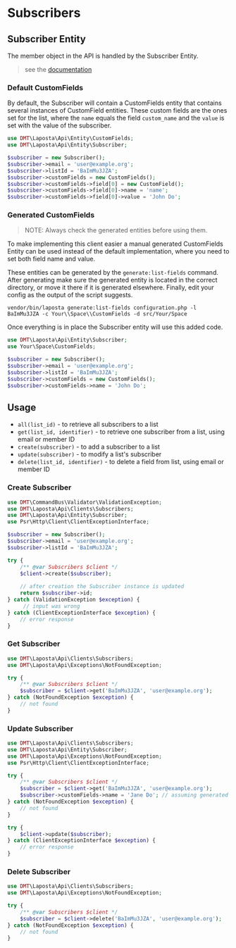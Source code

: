 # Subscribers


## Subscriber Entity

The member object in the API is handled by the Subscriber Entity.

> see the [documentation](https://api.laposta.nl/doc/index.en.php#members)

### Default CustomFields

By default, the Subscriber will contain a CustomFields entity that contains several instances of CustomField entities.
These custom fields are the ones set for the list, where the `name` equals the field `custom_name` and the `value` is
set with the value of the subscriber.

```php
use DMT\Laposta\Api\Entity\CustomFields;
use DMT\Laposta\Api\Entity\Subscriber;

$subscriber = new Subscriber();
$subscriber->email = 'user@example.org';
$subscriber->listId = 'BaImMu3JZA';
$subscriber->customFields = new CustomFields();
$subscriber->customFields->field[0] = new CustomField();
$subscriber->customFields->field[0]->name = 'name';
$subscriber->customFields->field[0]->value = 'John Do';
```

### Generated CustomFields

> NOTE: Always check the generated entities before using them.   

To make implementing this client easier a manual generated CustomFields Entity can be used instead of the default 
implementation, where you need to set both field name and value.

These entities can be generated by the `generate:list-fields` command. After generating make sure the generated 
entity is located in the correct directory, or move it there if it is generated elsewhere. Finally, edit your config as 
the output of the script suggests.

```
vendor/bin/laposta generate:list-fields configuration.php -l BaImMu3JZA -c Your\\Space\\CustomFields -d src/Your/Space
```

Once everything is in place the Subscriber entity will use this added code.

```php
use DMT\Laposta\Api\Entity\Subscriber;
use Your\Space\CustomFields;

$subscriber = new Subscriber();
$subscriber->email = 'user@example.org';
$subscriber->listId = 'BaImMu3JZA';
$subscriber->customFields = new CustomFields();
$subscriber->customFields->name = 'John Do';
```

## Usage

* `all(list_id)` - to retrieve all subscribers to a list
* `get(list_id, identifier)` - to retrieve one subscriber from a list, using email or member ID
* `create(subscriber)` - to add a subscriber to a list
* `update(subscriber)` - to modify a list's subscriber
* `delete(list_id, identifier)` - to delete a field from list, using email or member ID

### Create Subscriber

```php
use DMT\CommandBus\Validator\ValidationException;
use DMT\Laposta\Api\Clients\Subscribers;
use DMT\Laposta\Api\Entity\Subscriber;
use Psr\Http\Client\ClientExceptionInterface;

$subscriber = new Subscriber();
$subscriber->email = 'user@example.org';
$subscriber->listId = 'BaImMu3JZA';

try {
    /** @var Subscribers $client */
    $client->create($subscriber);
    
    // after creation the Subscriber instance is updated
    return $subscriber->id;
} catch (ValidationException $exception) {
     // input was wrong 
} catch (ClientExceptionInterface $exception) {
    // error response
}
```

### Get Subscriber

```php
use DMT\Laposta\Api\Clients\Subscribers;
use DMT\Laposta\Api\Exceptions\NotFoundException;

try {
    /** @var Subscribers $client */
    $subscriber = $client->get('BaImMu3JZA', 'user@example.org');
} catch (NotFoundException $exception) {
    // not found
}
```

### Update Subscriber

```php
use DMT\Laposta\Api\Clients\Subscribers;
use DMT\Laposta\Api\Entity\Subscriber;
use DMT\Laposta\Api\Exceptions\NotFoundException;
use Psr\Http\Client\ClientExceptionInterface;

try {
    /** @var Subscribers $client */
    $subscriber = $client->get('BaImMu3JZA', 'user@example.org');
    $subscriber->customFields->name = 'Jane Do'; // assuming generated custom fields
} catch (NotFoundException $exception) {
    // not found
}

try {
    $client->update($subscriber);
} catch (ClientExceptionInterface $exception) {
    // error response
}
```

### Delete Subscriber
```php
use DMT\Laposta\Api\Clients\Subscribers;
use DMT\Laposta\Api\Exceptions\NotFoundException;

try {
    /** @var Subscribers $client */
    $subscriber = $client->delete('BaImMu3JZA', 'user@example.org');
} catch (NotFoundException $exception) {
    // not found
}
```
